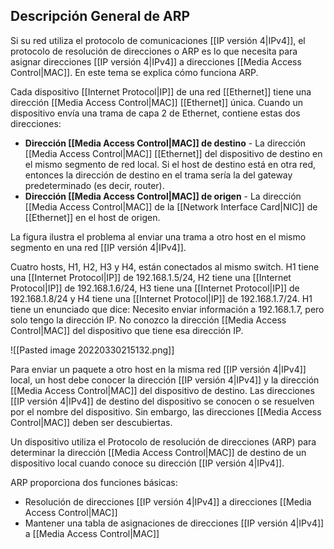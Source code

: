 ## Descripción General de ARP

Si su red utiliza el protocolo de comunicaciones [[IP versión 4|IPv4]], el protocolo de resolución de direcciones o ARP es lo que necesita para asignar direcciones [[IP versión 4|IPv4]] a direcciones [[Media Access Control|MAC]]. En este tema se explica cómo funciona ARP.

Cada dispositivo [[Internet Protocol|IP]] de una red [[Ethernet]] tiene una dirección [[Media Access Control|MAC]] [[Ethernet]] única. Cuando un dispositivo envía una trama de capa 2 de Ethernet, contiene estas dos direcciones:

- **Dirección [[Media Access Control|MAC]] de destino** - La dirección [[Media Access Control|MAC]] [[Ethernet]] del dispositivo de destino en el mismo segmento de red local. Si el host de destino está en otra red, entonces la dirección de destino en el trama sería la del gateway predeterminado (es decir, router).
- **Dirección [[Media Access Control|MAC]] de origen** - La dirección [[Media Access Control|MAC]] de la [[Network Interface Card|NIC]] de [[Ethernet]] en el host de origen.

La figura ilustra el problema al enviar una trama a otro host en el mismo segmento en una red [[IP versión 4|IPv4]].

Cuatro hosts, H1, H2, H3 y H4, están conectados al mismo switch. H1 tiene una [[Internet Protocol|IP]] de 192.168.1.5/24, H2 tiene una [[Internet Protocol|IP]] de 192.168.1.6/24, H3 tiene una [[Internet Protocol|IP]] de 192.168.1.8/24 y H4 tiene una [[Internet Protocol|IP]] de 192.168.1.7/24. H1 tiene un enunciado que dice: Necesito enviar información a 192.168.1.7, pero solo tengo la dirección IP. No conozco la dirección [[Media Access Control|MAC]] del dispositivo que tiene esa dirección IP.

![[Pasted image 20220330215132.png]]

Para enviar un paquete a otro host en la misma red [[IP versión 4|IPv4]] local, un host debe conocer la dirección [[IP versión 4|IPv4]] y la dirección [[Media Access Control|MAC]] del dispositivo de destino. Las direcciones [[IP versión 4|IPv4]] de destino del dispositivo se conocen o se resuelven por el nombre del dispositivo. Sin embargo, las direcciones [[Media Access Control|MAC]] deben ser descubiertas.

Un dispositivo utiliza el Protocolo de resolución de direcciones (ARP) para determinar la dirección [[Media Access Control|MAC]] de destino de un dispositivo local cuando conoce su dirección [[IP versión 4|IPv4]].

ARP proporciona dos funciones básicas:

- Resolución de direcciones [[IP versión 4|IPv4]] a direcciones [[Media Access Control|MAC]]
- Mantener una tabla de asignaciones de direcciones [[IP versión 4|IPv4]] a [[Media Access Control|MAC]]